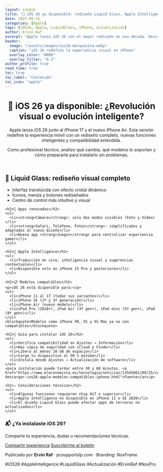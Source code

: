 ```yaml
---
layout: single
title: "🍎 iOS 26 ya disponible: rediseño Liquid Glass, Apple Intelligence y compatibilidad extendida"
date: 2025-09-15
categories: [Apple]
tags: [iOS26, Apple, LiquidGlass, iPhone, actualización]
author: Ervin Raf
excerpt: "Apple lanza iOS 26 con el mayor rediseño en una década. Descubre qué cambia, qué modelos son compatibles y cómo prepararte para instalarlo sin problemas."
header:
  image: "/assets/images/ios26-marquesina.webp"
  caption: "iOS 26 redefine la experiencia visual en iPhone"
  overlay_color: "#000"
  overlay_filter: "0.3"
author_profile: true
read_time: true
toc: true
toc_label: "Contenido"
toc_icon: "apple"
---
```


<div class="post-grid dark-theme">

  <header class="post-header">
    <h1>🍎 iOS 26 ya disponible: ¿Revolución visual o evolución inteligente?</h1>
    <p>Apple lanza iOS 26 junto al iPhone 17 y el nuevo iPhone Air. Esta versión redefine la experiencia móvil con un rediseño completo, nuevas funciones inteligentes y compatibilidad extendida.</p>
    <p>Como profesional técnico, analizo qué cambia, qué modelos lo soportan y cómo prepararte para instalarlo sin problemas.</p>
  </header>

  <section class="post-content">
    <h2>🎨 Liquid Glass: rediseño visual completo</h2>
    <ul>
      <li>Interfaz translúcida con efecto cristal dinámico</li>
      <li>Íconos, menús y botones rediseñados</li>
      <li>Centro de control más intuitivo y visual</li>
    </ul>

    <h2>📱 Apps renovadas</h2>
    <ul>
      <li><strong>Cámara</strong>: solo dos modos visibles (Foto y Vídeo)</li>
      <li><strong>Safari, Teléfono, Fotos</strong>: simplificados y adaptados al nuevo diseño</li>
      <li>Nueva app <strong>Juegos</strong> para centralizar experiencia gamer</li>
    </ul>

    <h2>🧠 Apple Intelligence</h2>
    <ul>
      <li>Traducción en vivo, inteligencia visual y sugerencias contextuales</li>
      <li>Disponible solo en iPhone 15 Pro y posteriores</li>
    </ul>

    <h2>📋 Modelos compatibles</h2>
    <p>iOS 26 está disponible para:</p>
    <ul>
      <li>iPhone 11 al 17 (todas sus variantes)</li>
      <li>iPhone SE (2ª y 3ª generación)</li>
      <li>iPhone Air (nuevo modelo)</li>
      <li>iPad Pro (2018+), iPad Air (3ª gen+), iPad mini (5ª gen+), iPad (8ª gen+)</li>
    </ul>
    <blockquote>Modelos como iPhone XR, XS y XS Max ya no son compatibles</blockquote>

    <h2>🧭 Guía para instalar iOS 26</h2>
    <ol>
      <li>Verifica compatibilidad en Ajustes → Información</li>
      <li>Haz copia de seguridad con iCloud o Finder</li>
      <li>Libera al menos 10 GB de espacio</li>
      <li>Carga tu dispositivo al 50 % mínimo</li>
      <li>Instala desde Ajustes → Actualización de software</li>
    </ol>
    <p>La instalación puede tardar entre 30 y 60 minutos. <a href="https://www.eleconomista.es/tecnologia/noticias/13545661/09/25/como-descargar-ios26-apple-modelos-compatibles-iphone.html">Fuente</a></p>

    <h2>⚠️ Consideraciones técnicas</h2>
    <ul>
      <li>Algunas funciones requieren chip A17 o superior</li>
      <li>Apple Intelligence no disponible en iPhone 11 o SE 2020</li>
      <li>El diseño Liquid Glass puede afectar apps de terceros no actualizadas</li>
    </ul>
  </section>

  <section class="cta-section">
    <div class="cta-box">
      <h3>📬 ¿Ya instalaste iOS 26?</h3>
      <p>Comparte tu experiencia, dudas o recomendaciones técnicas.</p>
      <a href="/contacto" class="cta-button">Compartir experiencia</a>
      <a href="/newsletter" class="cta-button alt">Suscribirme al boletín</a>
    </div>
  </section>

  <footer class="post-footer">
    <p>Publicado por <strong>Ervin Raf</strong> · pcsupportslp.com · Branding: <em>NoxFrame</em></p>
    <div class="tags">
      <span>#iOS26</span>
      <span>#AppleIntelligence</span>
      <span>#LiquidGlass</span>
      <span>#Actualización</span>
      <span>#ErvinRaf</span>
      <span>#NoxPro</span>
    </div>
  </footer>

</div>
